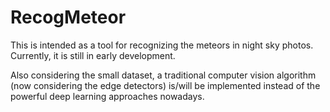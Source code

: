 # RecogMeteor

This is intended as a tool for recognizing the meteors in night sky photos. Currently, it is still in early development.

Also considering the small dataset, a traditional computer vision algorithm (now considering the edge detectors) is/will be implemented instead of the powerful deep learning approaches nowadays.
